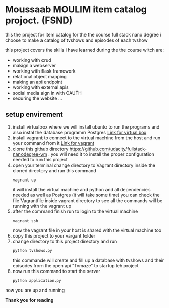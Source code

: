 # Moussaab MOULIM item catalog projoct. (FSND)
this the project for item catalog for the the course full stack nano degree
i choose to make a catalog of tvshows and episodes of each tvshow

this project covers the skills i have learned during the the course
witch are:
- working with crud
- makign a webserver
- working with flask framework
- relational object mapping
- making an api endpoint
- working with external apis
- social media sign in with OAUTH
- securing the website ...


## setup envirement
1. install virtualbox where we will install ubunto to run the programs and also instal the database programm Postgres
    [Link for virtual box](https://www.virtualbox.org/wiki/Download_Old_Builds_5_1)
2. install vagrant to connect to the virtual machine from the host and run your command from it
    [Link for vagrant](https://www.vagrantup.com/)
3. clone this github directory https://github.com/udacity/fullstack-nanodegree-vm . you will need it to install the proper configuration needed to run this project
4. open your terminal change directory to Vagrant directory inside the cloned directory
and run this command
    ```
    vagrant up
    ```
    it will install the virtual machine and python and all dependencies needed as well as Postgres (it will take some time)
you can check the file Vagrantfile inside vagrant directory to see all the commands will be running with the vagrant up
5. after the command finish run to login to the virtual machine
    ```
    vagrant ssh
    ```
    now the vagrant file in your host is shared with the virtual machine too
6. copy this project to your vargant folder
7. change directory to this project directory and run
    ```
    python tvshows.py
    ```
    this commande will create and fill up a database with tvshows and their episodes from the open api "Tvmaze" to startup teh project
8. now run this command to start the server
    ```
    python application.py
    ```


now you are up and running 



**Thank you for reading**